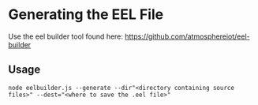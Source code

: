 # Generating the EEL File

Use the eel builder tool found here: https://github.com/atmosphereiot/eel-builder

## Usage

    node eelbuilder.js --generate --dir"<directory containing source files>" --dest="<where to save the .eel file>"
